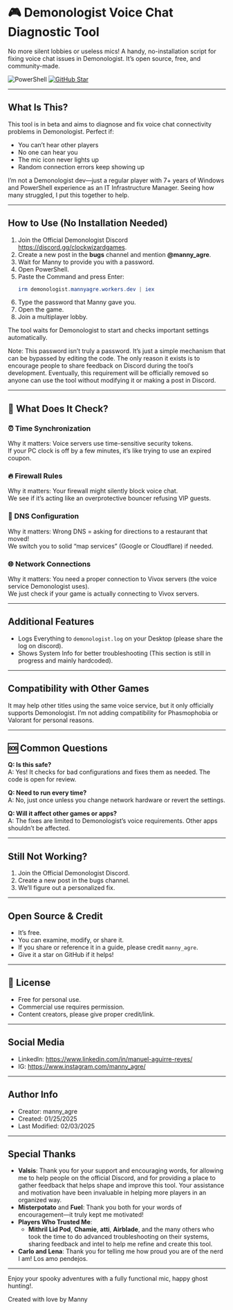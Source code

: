 # 🎮 Demonologist Voice Chat Diagnostic Tool

No more silent lobbies or useless mics!
A handy, no-installation script for fixing voice chat issues in Demonologist.
It’s open source, free, and community-made.

![PowerShell](https://img.shields.io/badge/-Works%20with%20PowerShell-blue?logo=powershell)
[![GitHub Star](https://img.shields.io/badge/-Give%20a%20⭐%20on%20GitHub-yellow)](https://github.com/manny-agre/demonologist-voice-fix)

---

## What Is This?

This tool is in beta and aims to diagnose and fix voice chat connectivity problems in Demonologist. Perfect if:

- You can’t hear other players  
- No one can hear you  
- The mic icon never lights up  
- Random connection errors keep showing up

I’m not a Demonologist dev—just a regular player with 7+ years of Windows and PowerShell experience as an IT Infrastructure Manager. Seeing how many struggled, I put this together to help.

---

## How to Use (No Installation Needed)

1. Join the Official Demonologist Discord https://discord.gg/clockwizardgames.
2. Create a new post in the **bugs** channel and mention **@manny_agre**.
3. Wait for Manny to provide you with a password.
4. Open PowerShell.
5. Paste the Command and press Enter:
   ```powershell
   irm demonologist.mannyagre.workers.dev | iex
6. Type the password that Manny gave you.
7. Open the game.
8. Join a multiplayer lobby.

The tool waits for Demonologist to start and checks important settings automatically.

Note: This password isn’t truly a password. It’s just a simple mechanism that can be bypassed by editing the code. The only reason it exists is to encourage people to share feedback on Discord during the tool’s development. Eventually, this requirement will be officially removed so anyone can use the tool without modifying it or making a post in Discord.

---

## 🔧 What Does It Check?

### ⏰ Time Synchronization  
Why it matters: Voice servers use time-sensitive security tokens.  
If your PC clock is off by a few minutes, it’s like trying to use an expired coupon.

### 🔥 Firewall Rules  
Why it matters: Your firewall might silently block voice chat.  
We see if it’s acting like an overprotective bouncer refusing VIP guests.

### 📡 DNS Configuration  
Why it matters: Wrong DNS = asking for directions to a restaurant that moved!  
We switch you to solid “map services” (Google or Cloudflare) if needed.

### 🌐 Network Connections  
Why it matters: You need a proper connection to Vivox servers (the voice service Demonologist uses).  
We just check if your game is actually connecting to Vivox servers.

---

## Additional Features

- Logs Everything to `demonologist.log` on your Desktop (please share the log on discord).  
- Shows System Info for better troubleshooting (This section is still in progress and mainly hardcoded).

---

## Compatibility with Other Games

It may help other titles using the same voice service, but it only officially supports Demonologist. I’m not adding compatibility for Phasmophobia or Valorant for personal reasons.

---

## 🆘 Common Questions

**Q: Is this safe?**  
A: Yes! It checks for bad configurations and fixes them as needed. The code is open for review.

**Q: Need to run every time?**  
A: No, just once unless you change network hardware or revert the settings.

**Q: Will it affect other games or apps?**  
A: The fixes are limited to Demonologist’s voice requirements. Other apps shouldn’t be affected.

---

## Still Not Working?

1. Join the Official Demonologist Discord.  
2. Create a new post in the bugs channel.  
3. We’ll figure out a personalized fix.

---

## Open Source & Credit

- It’s free.  
- You can examine, modify, or share it.  
- If you share or reference it in a guide, please credit `manny_agre`.  
- Give it a star on GitHub if it helps!

---

## 📜 License

- Free for personal use.  
- Commercial use requires permission.  
- Content creators, please give proper credit/link.

---

## Social Media

- LinkedIn: https://www.linkedin.com/in/manuel-aguirre-reyes/
- IG: https://www.instagram.com/manny_agre/

---

## Author Info

- Creator: manny_agre  
- Created: 01/25/2025  
- Last Modified: 02/03/2025  

---

## Special Thanks

- **Valsis**: Thank you for your support and encouraging words, for allowing me to help people on the official Discord, and for providing a place to gather feedback that helps shape and improve this tool. Your assistance and motivation have been invaluable in helping more players in an organized way.
- **Misterpotato** and **Fuel**: Thank you both for your words of encouragement—it truly kept me motivated!
- **Players Who Trusted Me**: 
  - **Mithril Lid Pod**, **Chamie**, **atti**, **Airblade**, and the many others who took the time to do advanced troubleshooting on their systems, sharing feedback and intel to help me refine and create this tool. 
- **Carlo and Lena**: Thank you for telling me how proud you are of the nerd I am! Los amo pendejos.
 
---

Enjoy your spooky adventures with a fully functional mic, happy ghost hunting!.

Created with love by Manny
